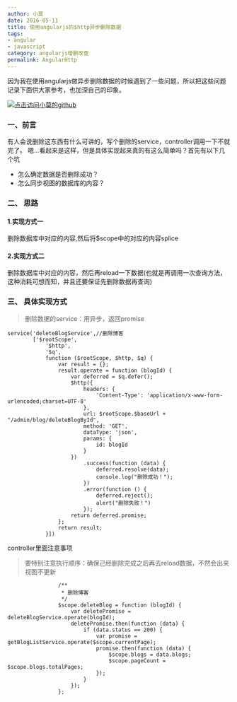 ```yaml
---
author: 小莫
date: 2016-05-11
title: 使用angularjs的$http异步删除数据
tags:
- angular
- javascript
category: angularjs增删改查
permalink: AngularHttp
---
```

因为我在使用angularjs做异步删除数据的时候遇到了一些问题，所以把这些问题记录下面供大家参考，也加深自己的印象。

<!--more-->
[![点击访问小莫的github](https://image.xiaomo.info/banner/angular.png)](https://github.com/syoubaku)
### 一、前言
有人会说删除这东西有什么可讲的，写个删除的service，controller调用一下不就完了。
嗯...看起来是这样，但是具体实现起来真的有这么简单吗？首先有以下几个坑
* 怎么确定数据是否删除成功？
* 怎么同步视图的数据库的内容？

### 二、 思路
#### 1.实现方式一
删除数据库中对应的内容,然后将$scope中的对应的内容splice
#### 2.实现方式二
删除数据库中对应的内容，然后再reload一下数据(也就是再调用一次查询方法，这种消耗可想而知，并且还要保证先删除数据再查询)

### 三、 具体实现方式
>删除数据的service：用异步，返回promise
```
service('deleteBlogService',//删除博客
        ['$rootScope',
            '$http',
            '$q',
            function ($rootScope, $http, $q) {
                var result = {};
                result.operate = function (blogId) {
                    var deferred = $q.defer();
                    $http({
                        headers: {
                            'Content-Type': 'application/x-www-form-urlencoded;charset=UTF-8'
                        },
                        url: $rootScope.$baseUrl + "/admin/blog/deleteBlogById",
                        method: 'GET',
                        dataType: 'json',
                        params: {
                            id: blogId
                        }
                    })
                        .success(function (data) {
                            deferred.resolve(data);
                            console.log("删除成功！");
                        })
                        .error(function () {
                            deferred.reject();
                            alert("删除失败！")
                        });
                    return deferred.promise;
                };
                return result;
            }])
```
controller里面注意事项
>要特别注意执行顺序：确保己经删除完成之后再去reload数据，不然会出来视图不更新

```
                /**
                 * 删除博客
                 */
                $scope.deleteBlog = function (blogId) {
                    var deletePromise = deleteBlogService.operate(blogId);
                    deletePromise.then(function (data) {
                        if (data.status == 200) {
                            var promise = getBlogListService.operate($scope.currentPage);
                            promise.then(function (data) {
                                $scope.blogs = data.blogs;
                                $scope.pageCount = $scope.blogs.totalPages;
                            });
                        }
                    });
                };
```
